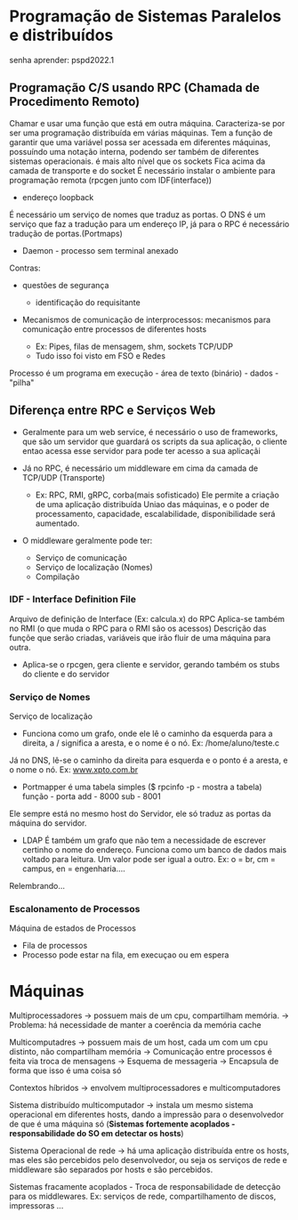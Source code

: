 # Programação de Sistemas Paralelos e distribuídos
senha aprender: pspd2022.1

## Programação C/S usando RPC (Chamada de Procedimento Remoto)
Chamar e usar uma função que está em outra máquina.
Caracteriza-se por ser uma programação distribuída em várias máquinas.
Tem a função de garantir que uma variável possa ser acessada em diferentes máquinas, possuíndo uma notação interna, podendo ser também de diferentes sistemas operacionais.
é mais alto nível que os sockets
Fica acima da camada de transporte e do socket
É necessário instalar o ambiente para programação remota (rpcgen junto com IDF(interface))
- endereço loopback

É necessário um serviço de nomes que traduz as portas. O DNS é um serviço que faz a tradução para um endereço IP, já para o RPC é necessário tradução de portas.(Portmaps)

* Daemon - processo sem terminal anexado


Contras: 
* questões de segurança
    * identificação do requisitante


* Mecanismos de comunicação de interprocessos: mecanismos para comunicação entre processos de diferentes hosts
    * Ex: Pipes, filas de mensagem, shm, sockets TCP/UDP
    * Tudo isso foi visto em FSO e Redes

Processo é um programa em execução
    - área de texto (binário)
    - dados
    - "pilha"


## Diferença entre RPC e Serviços Web
- Geralmente para um web service, é necessário o uso de frameworks, que são um servidor que guardará os scripts da sua aplicação, o cliente entao acessa esse servidor para pode ter acesso a sua aplicaçãi

- Já no RPC, é necessário um middleware em cima da camada de TCP/UDP (Transporte)
    - Ex: RPC, RMI, gRPC, corba(mais sofisticado)
    Ele permite a criação de uma aplicação distribuída
    Uniao das máquinas, e o poder de processamento, capacidade, escalabilidade, disponibilidade será aumentado.

- O middleware geralmente pode ter:
    - Serviço de comunicação
    - Serviço de localização (Nomes)
    - Compilação

### IDF - Interface Definition File
Arquivo de definição de Interface (Ex: calcula.x) do RPC
Aplica-se também no RMI (o que muda o RPC para o RMI são os acessos)
Descrição das funçõe que serão criadas, variáveis que irão fluir de uma máquina para outra.
- Aplica-se o rpcgen, gera cliente e servidor, gerando também os stubs do cliente e do servidor

### Serviço de Nomes
Serviço de localização

- Funciona como um grafo, onde ele lê o caminho da esquerda para a direita, a / significa a aresta, e o nome é o nó.
Ex: /home/aluno/teste.c

Já no DNS, lê-se o caminho da direita para esquerda e o ponto é a aresta, e o nome o nó.
Ex: www.xpto.com.br

- Portmapper é uma tabela simples  ($ rpcinfo -p   - mostra a tabela)
função - porta
add - 8000
sub - 8001

Ele sempre está no mesmo host do Servidor, ele só traduz as portas da máquina do servidor.

- LDAP
É também um grafo que não tem a necessidade de escrever certinho o nome do endereço.
Funciona como um banco de dados mais voltado para leitura.
Um valor pode ser igual a outro. Ex: o = br, cm = campus, en = engenharia....


Relembrando...
### Escalonamento de Processos

Máquina de estados de Processos
- Fila de processos
- Processo pode estar na fila, em execuçao ou em espera


# Máquinas 
Multiprocessadores -> possuem mais de um cpu, compartilham memória.
                   -> Problema: há necessidade de manter a coerência da memória cache

Multicomputadres -> possuem mais de um host, cada um com um cpu distinto, não compartilham memória
                 -> Comunicação entre processos é feita via troca de mensagens
                 -> Esquema de messageria
                 -> Encapsula de forma que isso é uma coisa só

Contextos híbridos -> envolvem multiprocessadores e multicomputadores

Sistema distribuído multicomputador -> instala um mesmo sistema operacional em diferentes hosts, dando a impressão para o desenvolvedor de que é uma máquina só (**Sistemas fortemente acoplados - responsabilidade do SO em detectar os hosts**)

Sistema Operacional de rede -> há uma aplicação distribuída entre os hosts, mas eles são percebidos pelo desenvolvedor, ou seja os serviços de rede e middleware são separados por hosts e são percebidos.


Sistemas fracamente acoplados - Troca de responsabilidade de detecção para os middlewares. Ex: serviços de rede, compartilhamento de discos, impressoras ...

